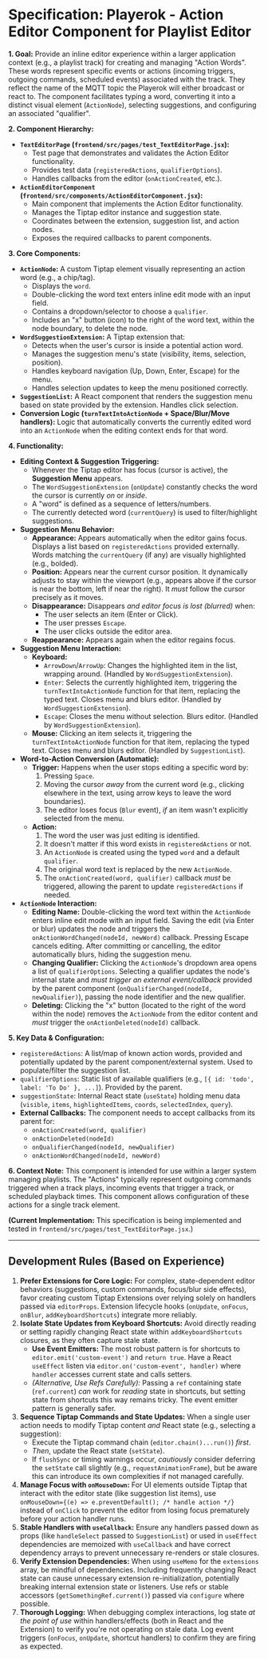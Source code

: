 # Specification: Playerok - Action Editor Component for Playlist Editor

**1. Goal:**
Provide an inline editor experience within a larger application context (e.g., a playlist track) for creating and managing "Action Words". These words represent specific events or actions (incoming triggers, outgoing commands, scheduled events) associated with the track. They reflect the name of the MQTT topic the Playerok will either broadcast or react to. 
The component facilitates typing a word, converting it into a distinct visual element (`ActionNode`), selecting suggestions, and configuring an associated "qualifier".

**2. Component Hierarchy:**
*   **`TextEditorPage` (`frontend/src/pages/test_TextEditorPage.jsx`):**
    *   Test page that demonstrates and validates the Action Editor functionality.
    *   Provides test data (`registeredActions`, `qualifierOptions`).
    *   Handles callbacks from the editor (`onActionCreated`, etc.).
*   **`ActionEditorComponent` (`frontend/src/components/ActionEditorComponent.jsx`):**
    *   Main component that implements the Action Editor functionality.
    *   Manages the Tiptap editor instance and suggestion state.
    *   Coordinates between the extension, suggestion list, and action nodes.
    *   Exposes the required callbacks to parent components.

**3. Core Components:**
*   **`ActionNode`:** A custom Tiptap element visually representing an action word (e.g., a chip/tag).
    *   Displays the `word`.
    *   Double-clicking the word text enters inline edit mode with an input field.
    *   Contains a dropdown/selector to choose a `qualifier`.
    *   Includes an "x" button (icon) to the right of the word text, within the node boundary, to delete the node.
*   **`WordSuggestionExtension`:** A Tiptap extension that:
    *   Detects when the user's cursor is inside a potential action word.
    *   Manages the suggestion menu's state (visibility, items, selection, position).
    *   Handles keyboard navigation (Up, Down, Enter, Escape) for the menu.
    *   Handles selection updates to keep the menu positioned correctly.
*   **`SuggestionList`:** A React component that renders the suggestion menu based on state provided by the extension. Handles click selection.
*   **Conversion Logic (`turnTextIntoActionNode` + Space/Blur/Move handlers):** Logic that automatically converts the currently edited word into an `ActionNode` when the editing context ends for that word.

**4. Functionality:**

*   **Editing Context & Suggestion Triggering:**
    *   Whenever the Tiptap editor has focus (cursor is active), the **Suggestion Menu** appears.
    *   The `WordSuggestionExtension` (`onUpdate`) constantly checks the word the cursor is currently *on* or *inside*.
    *   A "word" is defined as a sequence of letters/numbers.
    *   The currently detected word (`currentQuery`) is used to filter/highlight suggestions.
*   **Suggestion Menu Behavior:**
    *   **Appearance:** Appears automatically when the editor gains focus. Displays a list based on `registeredActions` provided externally. Words matching the `currentQuery` (if any) are visually highlighted (e.g., bolded).
    *   **Position:** Appears near the current cursor position. It dynamically adjusts to stay within the viewport (e.g., appears above if the cursor is near the bottom, left if near the right). It *must* follow the cursor precisely as it moves.
    *   **Disappearance:** Disappears *and editor focus is lost (blurred)* when:
        *   The user selects an item (Enter or Click).
        *   The user presses `Escape`.
        *   The user clicks outside the editor area.
    *   **Reappearance:** Appears again when the editor regains focus.
*   **Suggestion Menu Interaction:**
    *   **Keyboard:**
        *   `ArrowDown`/`ArrowUp`: Changes the highlighted item in the list, wrapping around. (Handled by `WordSuggestionExtension`).
        *   `Enter`: Selects the currently highlighted item, triggering the `turnTextIntoActionNode` function for that item, replacing the typed text. Closes menu and blurs editor. (Handled by `WordSuggestionExtension`).
        *   `Escape`: Closes the menu without selection. Blurs editor. (Handled by `WordSuggestionExtension`).
    *   **Mouse:** Clicking an item selects it, triggering the `turnTextIntoActionNode` function for that item, replacing the typed text. Closes menu and blurs editor. (Handled by `SuggestionList`).
*   **Word-to-Action Conversion (Automatic):**
    *   **Trigger:** Happens when the user stops editing a specific word by:
        1.  Pressing `Space`.
        2.  Moving the cursor *away* from the current word (e.g., clicking elsewhere in the text, using arrow keys to leave the word boundaries).
        3.  The editor loses focus (`Blur` event), *if* an item wasn't explicitly selected from the menu.
    *   **Action:**
        1.  The word the user was just editing is identified.
        2.  It doesn't matter if this word exists in `registeredActions` or not.
        3.  An `ActionNode` is created using the typed `word` and a default `qualifier`.
        4.  The original word text is replaced by the new `ActionNode`.
        5.  The `onActionCreated(word, qualifier)` callback *must* be triggered, allowing the parent to update `registeredActions` if needed.
*   **`ActionNode` Interaction:**
    *   **Editing Name:** Double-clicking the word text within the `ActionNode` enters inline edit mode with an input field. Saving the edit (via Enter or blur) updates the node and triggers the `onActionWordChanged(nodeId, newWord)` callback. Pressing Escape cancels editing. After committing or cancelling, the editor automatically blurs, hiding the suggestion menu.
    *   **Changing Qualifier:** Clicking the `ActionNode`'s dropdown area opens a list of `qualifierOptions`. Selecting a qualifier updates the node's internal state and *must trigger an external event/callback* provided by the parent component (`onQualifierChanged(nodeId, newQualifier)`), passing the node identifier and the new qualifier.
    *   **Deleting:** Clicking the "x" button (located to the right of the word within the node) removes the `ActionNode` from the editor content and *must* trigger the `onActionDeleted(nodeId)` callback.

**5. Key Data & Configuration:**
*   `registeredActions`: A list/map of known action words, provided and potentially updated by the parent component/external system. Used to populate/filter the suggestion list.
*   `qualifierOptions`: Static list of available qualifiers (e.g., `[{ id: 'todo', label: 'To Do' }, ...]`). Provided by the parent.
*   `suggestionState`: Internal React state (`useState`) holding menu data (`visible`, `items`, `highlightedItems`, `coords`, `selectedIndex`, `query`).
*   **External Callbacks:** The component needs to accept callbacks from its parent for:
    *   `onActionCreated(word, qualifier)`
    *   `onActionDeleted(nodeId)`
    *   `onQualifierChanged(nodeId, newQualifier)`
    *   `onActionWordChanged(nodeId, newWord)`

**6. Context Note:**
This component is intended for use within a larger system managing playlists. The "Actions" typically represent outgoing commands triggered when a track plays, incoming events that trigger a track, or scheduled playback times. This component allows configuration of these actions for a single track element.

**(Current Implementation:** This specification is being implemented and tested in `frontend/src/pages/test_TextEditorPage.jsx`.)

---

## Development Rules (Based on Experience)

1.  **Prefer Extensions for Core Logic:** For complex, state-dependent editor behaviors (suggestions, custom commands, focus/blur side effects), favor creating custom Tiptap Extensions over relying solely on handlers passed via `editorProps`. Extension lifecycle hooks (`onUpdate`, `onFocus`, `onBlur`, `addKeyboardShortcuts`) integrate more reliably.
2.  **Isolate State Updates from Keyboard Shortcuts:** Avoid directly reading or setting rapidly changing React state within `addKeyboardShortcuts` closures, as they often capture stale state.
    *   **Use Event Emitters:** The most robust pattern is for shortcuts to `editor.emit('custom-event')` and `return true`. Have a React `useEffect` listen via `editor.on('custom-event', handler)` where `handler` accesses current state and calls setters.
    *   *(Alternative, Use Refs Carefully):* Passing a `ref` containing state (`ref.current`) *can* work for *reading* state in shortcuts, but setting state from shortcuts this way remains tricky. The event emitter pattern is generally safer.
3.  **Sequence Tiptap Commands and State Updates:** When a single user action needs to modify Tiptap content *and* React state (e.g., selecting a suggestion):
    *   Execute the Tiptap command chain (`editor.chain()...run()`) *first*.
    *   *Then*, update the React state (`setState`).
    *   If `flushSync` or timing warnings occur, *cautiously* consider deferring the `setState` call slightly (e.g., `requestAnimationFrame`), but be aware this can introduce its own complexities if not managed carefully.
4.  **Manage Focus with `onMouseDown`:** For UI elements outside Tiptap that interact with the editor state (like suggestion list items), use `onMouseDown={(e) => e.preventDefault(); /* handle action */}` instead of `onClick` to prevent the editor from losing focus prematurely before your action handler runs.
5.  **Stable Handlers with `useCallback`:** Ensure any handlers passed down as props (like `handleSelect` passed to `SuggestionList`) or used in `useEffect` dependencies are memoized with `useCallback` and have correct dependency arrays to prevent unnecessary re-renders or stale closures.
6.  **Verify Extension Dependencies:** When using `useMemo` for the `extensions` array, be mindful of dependencies. Including frequently changing React state can cause unnecessary extension re-initialization, potentially breaking internal extension state or listeners. Use refs or stable accessors (`getSomethingRef.current()`) passed via `configure` where possible.
7.  **Thorough Logging:** When debugging complex interactions, log state *at the point of use* within handlers/effects (both in React and the Extension) to verify you're not operating on stale data. Log event triggers (`onFocus`, `onUpdate`, shortcut handlers) to confirm they are firing as expected.